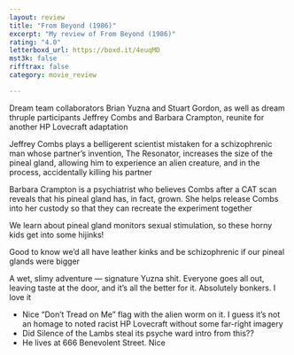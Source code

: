 ```yaml
---
layout: review
title: "From Beyond (1986)"
excerpt: "My review of From Beyond (1986)"
rating: "4.0"
letterboxd_url: https://boxd.it/4euqMD
mst3k: false
rifftrax: false
category: movie_review

---
```


Dream team collaborators Brian Yuzna and Stuart Gordon, as well as dream thruple participants Jeffrey Combs and Barbara Crampton, reunite for another HP Lovecraft adaptation

Jeffrey Combs plays a belligerent scientist mistaken for a schizophrenic man whose partner’s invention, The Resonator, increases the size of the pineal gland, allowing him to experience an alien creature, and in the process, accidentally killing his partner

Barbara Crampton is a psychiatrist who believes Combs after a CAT scan reveals that his pineal gland has, in fact, grown. She helps release Combs into her custody so that they can recreate the experiment together

We learn about pineal gland monitors sexual stimulation, so these horny kids get into some hijinks!

Good to know we’d all have leather kinks and be schizophrenic if our pineal glands were bigger

A wet, slimy adventure — signature Yuzna shit. Everyone goes all out, leaving taste at the door, and it’s all the better for it. Absolutely bonkers. I love it

* Nice “Don’t Tread on Me” flag with the alien worm on it. I guess it’s not an homage to noted racist HP Lovecraft without some far-right imagery 
* Did Silence of the Lambs steal its psyche ward intro from this??
* He lives at 666 Benevolent Street. Nice